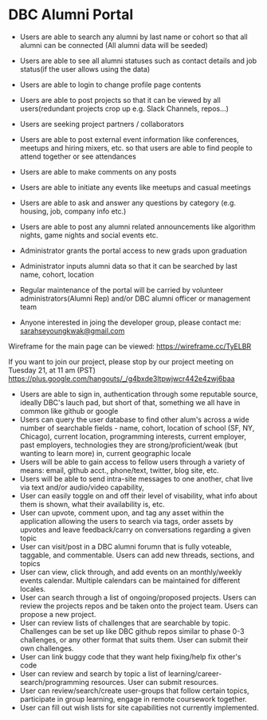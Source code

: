 # DBC Alumni Portal

* Users are able to search any alumni by last name or cohort so that all alumni can be connected (All alumni data will be seeded)
* Users are able to see all alumni statuses such as contact details and job status(if the user allows using the data)
* Users are able to login to change profile page contents
* Users are able to post projects so that it can be viewed by all users(redundant projects crop up e.g. Slack Channels, repos...)
* Users are seeking project partners / collaborators
* Users are able to post external event information like conferences, meetups and hiring mixers, etc. so that users are able to find people to attend together or see attendances
* Users are able to make comments on any posts
* Users are able to initiate any events like meetups and casual meetings
* Users are able to ask and answer any questions by category (e.g. housing, job, company info etc.)
* Users are able to post any alumni related announcements like algorithm nights, game nights and social events etc.

* Administrator grants the portal access to new grads upon graduation
* Administrator inputs alumni data so that it can be searched by last name, cohort, location
* Regular maintenance of the portal will be carried by volunteer administrators(Alumni Rep) and/or DBC alumni officer or management team
* Anyone interested in joing the developer group, please contact me: sarahseyoungkwak@gmail.com

Wireframe for the main page can be viewed:
https://wireframe.cc/TyELBR

If you want to join our project, please stop by our project meeting on Tuesday 21, at 11 am (PST)
https://plus.google.com/hangouts/_/g4bxde3ltpwjwcr442e4zwj6baa


* Users are able to sign in, authentication through some reputable source, ideally DBC's lauch pad, but short of that, something we all have in common like github or google
* Users can query the user database to find other alum's across a wide number of searchable fields - name, cohort, location of school (SF, NY, Chicago), current location, programming interests, current employer, past employers, technologies they are strong/proficient/weak (but wanting to learn more) in, current geographic locale
* Users will be able to gain access to fellow users through a variety of means: email, github acct., phone/text, twitter, blog site, etc.
* Users will be able to send intra-site messages to one another, chat live via text and/or audio/video capability, 
* User can easily toggle on and off their level of visability, what info about them is shown, what their availability is, etc. 
* User can upvote, comment upon, and tag any asset within the application allowing the users to search via tags, order assets by upvotes and leave feedback/carry on conversations regarding a given topic
* User can visit/post in a DBC alumni forumn that is fully voteable, taggable, and commentable.  Users can add new threads, sections, and topics
* User can view, click through, and add events on an monthly/weekly events calendar.  Multiple calendars can be maintained for different locales.
* User can search through a list of ongoing/proposed projects.  Users can review the projects repos and be taken onto the project team.  Users can propose a new project.
* User can review lists of challenges that are searchable by topic.  Challenges can be set up like DBC github repos similar to phase 0-3 challenges, or any other format that suits them.  User can submit their own challenges.
* User can link buggy code that they want help fixing/help fix other's code
* User can review and search by topic a list of learning/career-search/programming resources.  User can submit resources.
* User can review/search/create user-groups that follow certain topics, participate in group learning, engage in remote coursework together.
* User can fill out wish lists for site capabilities not currently implemented.
